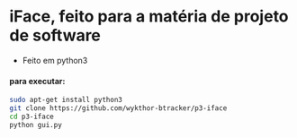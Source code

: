 # iFace, feito para a matéria de projeto de software
- Feito em python3

#### para executar:
```bash
sudo apt-get install python3
git clone https://github.com/wykthor-btracker/p3-iface
cd p3-iface
python gui.py
```
